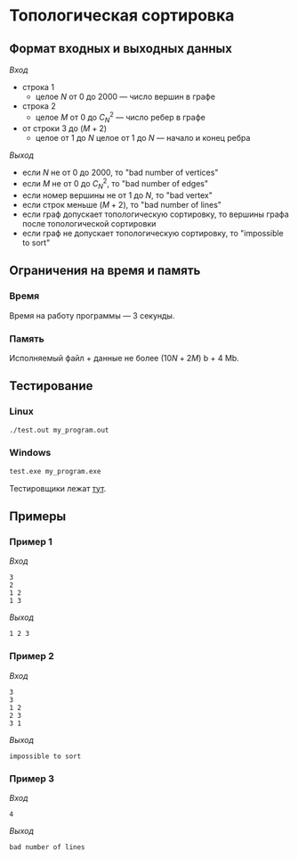 # Топологическая сортировка

## Формат входных и выходных данных

*Вход*
* строка 1
	* целое $N$ от 0 до 2000 — число вершин в графе
* строка 2
	* целое $M$ от 0 до $C_{N}^{2}$ — число ребер в графе
* от строки 3 до $(M + 2)$
	* целое от 1 до $N$ целое от 1 до $N$ — начало и конец ребра

*Выход*
* если $N$ не от 0 до 2000, то "bad number of vertices"
* если $M$ не от 0 до $C_{N}^{2}$, то "bad number of edges"
* если номер вершины не от 1 до $N$, то "bad vertex"
* если строк меньше $(M + 2)$, то "bad number of lines"
* если граф допускает топологическую сортировку, то вершины графа после топологической сортировки
* если граф не допускает топологическую сортировку, то "impossible to sort"

## Ограничения на время и память

### Время

Время на работу программы — 3 секунды.

### Память

Исполняемый файл + данные не более $(10 N + 2 M)$ b + 4 Mb.

## Тестирование

### Linux

```Bash
./test.out my_program.out
```

### Windows

```bat
test.exe my_program.exe
```

Тестировщики лежат [тут](test).

## Примеры

### Пример 1

*Вход*
```
3
2
1 2
1 3
```
*Выход*
```
1 2 3
```

### Пример 2

*Вход*
```
3
3
1 2
2 3
3 1
```
*Выход*
```
impossible to sort
```

### Пример 3

*Вход*
```
4
```
*Выход*
```
bad number of lines
```
